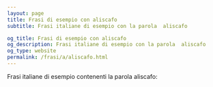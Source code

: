 ```yaml
---
layout: page
title: Frasi di esempio con aliscafo 
subtitle: Frasi italiane di esempio con la parola  aliscafo

og_title: Frasi di esempio con aliscafo 
og_description: Frasi italiane di esempio con la parola  aliscafo
og_type: website
permalink: /frasi/a/aliscafo.html
---
```


Frasi italiane di esempio contenenti la parola aliscafo:


